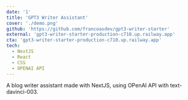 ```yaml
---
date: '1'
title: 'GPT3 Writer Assistant'
cover: './demo.png'
github: 'https://github.com/francoasdev/gpt3-writer-starter'
external: 'gpt3-writer-starter-production-c710.up.railway.app'
cta: 'gpt3-writer-starter-production-c710.up.railway.app'
tech:
  - NextJS
  - React
  - CSS
  - OPENAI API
---
```


A blog writer assistant made with NextJS, using OPenAI API with text-davinci-003.
